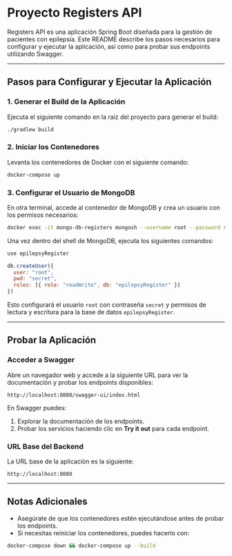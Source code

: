 # Proyecto Registers API

Registers API es una aplicación Spring Boot diseñada para la gestión de pacientes con epilepsia. Este README describe los pasos necesarios para configurar y ejecutar la aplicación, así como para probar sus endpoints utilizando Swagger.

---

## Pasos para Configurar y Ejecutar la Aplicación

### 1. Generar el Build de la Aplicación

Ejecuta el siguiente comando en la raíz del proyecto para generar el build:

```bash
./gradlew build
```

### 2. Iniciar los Contenedores

Levanta los contenedores de Docker con el siguiente comando:

```bash
docker-compose up
```

### 3. Configurar el Usuario de MongoDB

En otra terminal, accede al contenedor de MongoDB y crea un usuario con los permisos necesarios:

```bash
docker exec -it mongo-db-registers mongosh --username root --password secret --authenticationDatabase admin
```

Una vez dentro del shell de MongoDB, ejecuta los siguientes comandos:

```javascript
use epilepsyRegister

db.createUser({
  user: "root",
  pwd: "secret",
  roles: [{ role: "readWrite", db: "epilepsyRegister" }]
})
```

Esto configurará el usuario `root` con contraseña `secret` y permisos de lectura y escritura para la base de datos `epilepsyRegister`.

---

## Probar la Aplicación

### Acceder a Swagger

Abre un navegador web y accede a la siguiente URL para ver la documentación y probar los endpoints disponibles:

```
http://localhost:8080/swagger-ui/index.html
```

En Swagger puedes:

1. Explorar la documentación de los endpoints.
2. Probar los servicios haciendo clic en **Try it out** para cada endpoint.

### URL Base del Backend

La URL base de la aplicación es la siguiente:

```
http://localhost:8080
```

---

## Notas Adicionales

- Asegúrate de que los contenedores estén ejecutándose antes de probar los endpoints.
- Si necesitas reiniciar los contenedores, puedes hacerlo con:

```bash
docker-compose down && docker-compose up --build
```

